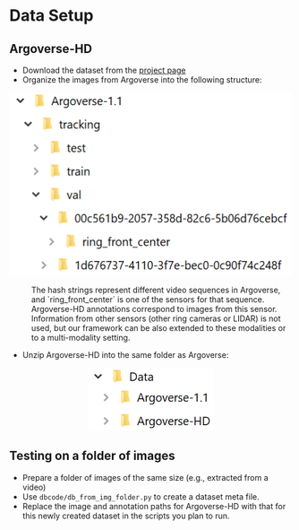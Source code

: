 # Data Setup

## Argoverse-HD

- Download the dataset from the [project page](https://www.cs.cmu.edu/~mengtial/proj/streaming/)
- Organize the images from Argoverse into the following structure:
<p align="center"><img alt="File structure" src="img/Argoverse_file_structure.png"></p>
<p style="padding-left: 2.8em">The hash strings represent different video sequences in Argoverse, and `ring_front_center` is one of the sensors for that sequence. Argoverse-HD annotations correspond to images from this sensor. Information from other sensors (other ring cameras or LIDAR) is not used, but our framework can be also extended to these modalities or to a multi-modality setting. </p>

- Unzip Argoverse-HD into the same folder as Argoverse:
<p align="center"><img alt="File structure" src="img/ArgoverseHD_file_structure.png"></p>

## Testing on a folder of images

- Prepare a folder of images of the same size (e.g., extracted from a video)
- Use `dbcode/db_from_img_folder.py` to create a dataset meta file.
- Replace the image and annotation paths for Argoverse-HD with that for this newly created dataset in the scripts you plan to run.
